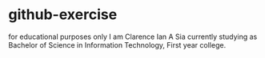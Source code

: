 # github-exercise
for educational purposes only
I am Clarence Ian A Sia currently studying as Bachelor of Science in Information Technology, First year college.

